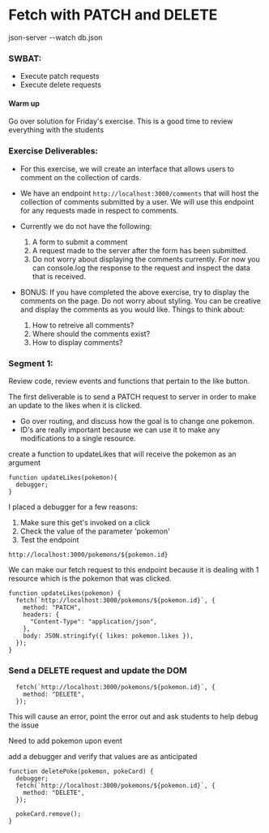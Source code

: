 # Fetch with PATCH and DELETE

json-server --watch db.json

### SWBAT:

- Execute patch requests
- Execute delete requests

#### Warm up

Go over solution for Friday's exercise. This is a good time to review everything with the students

### Exercise Deliverables:

- For this exercise, we will create an interface that allows users to comment on the collection of cards. 
- We have an endpoint `http://localhost:3000/comments` that will host the collection of comments submitted by a user. We will use this endpoint for any requests made in respect to comments.
- Currently we do not have the following: 
  1. A form to submit a comment
  2. A request made to the server after the form has been submitted. 
  3. Do not worry about displaying the comments currently. For now you can console.log the response to the request and inspect the data that is received.

- BONUS: If you have completed the above exercise, try to display the comments on the page. Do not worry about styling. You can be creative and display the comments as you would like. Things to think about: 
  1. How to retreive all comments?
  2. Where should the comments exist?
  3. How to display comments? 


### Segment 1:

Review code, review events and functions that pertain to the like button.

The first deliverable is to send a PATCH request to server in order to make an update to the likes when it is clicked.

- Go over routing, and discuss how the goal is to change one pokemon.
- ID's are really important because we can use it to make any modifications to a single resource.

create a function to updateLikes that will receive the pokemon as an argument

```
function updateLikes(pokemon){
  debugger;
}
```

I placed a debugger for a few reasons:

1. Make sure this get's invoked on a click
2. Check the value of the parameter 'pokemon'
3. Test the endpoint

```
http://localhost:3000/pokemons/${pokemon.id}
```

We can make our fetch request to this endpoint because it is dealing with 1 resource which is the pokemon that was clicked.

```
function updateLikes(pokemon) {
  fetch(`http://localhost:3000/pokemons/${pokemon.id}`, {
    method: "PATCH",
    headers: {
      "Content-Type": "application/json",
    },
    body: JSON.stringify({ likes: pokemon.likes }),
  });
}
```

### Send a DELETE request and update the DOM

```
  fetch(`http://localhost:3000/pokemons/${pokemon.id}`, {
    method: "DELETE",
  });
```

This will cause an error, point the error out and ask students to help debug the issue

Need to add pokemon upon event 

add a debugger and verify that values are as anticipated

```
function deletePoke(pokemon, pokeCard) {
  debugger;
  fetch(`http://localhost:3000/pokemons/${pokemon.id}`, {
    method: "DELETE",
  });

  pokeCard.remove();
}
```
